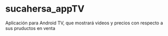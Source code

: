 # sucahersa_appTV
Aplicación para Android TV, que mostrará videos y precios con respecto a sus pruductos en venta
